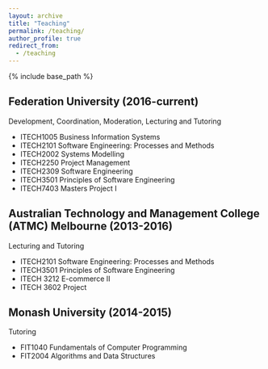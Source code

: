 ```yaml
---
layout: archive
title: "Teaching"
permalink: /teaching/
author_profile: true
redirect_from:
  - /teaching
---
```


{% include base_path %}

Federation University (2016-current)
------------------------------------
Development, Coordination, Moderation, Lecturing and Tutoring
* ITECH1005 Business Information Systems
* ITECH2101 Software Engineering: Processes and Methods
* ITECH2002 Systems Modelling
* ITECH2250 Project Management
* ITECH2309 Software Engineering
* ITECH3501 Principles of Software Engineering
* ITECH7403 Masters Project I

Australian Technology and Management College (ATMC) Melbourne (2013-2016)
----------------------------------------------------------------------------
Lecturing and Tutoring
* ITECH2101 Software Engineering: Processes and Methods
* ITECH3501 Principles of Software Engineering
* ITECH 3212 E-commerce II
* ITECH 3602 Project


Monash University (2014-2015)
-----------------------------
Tutoring
* FIT1040 Fundamentals of Computer Programming
* FIT2004 Algorithms and Data Structures
